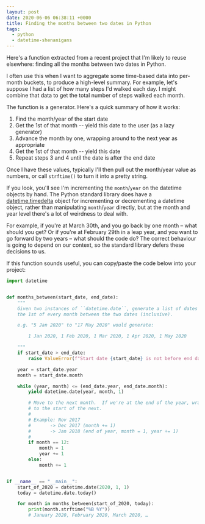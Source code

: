 ```yaml
---
layout: post
date: 2020-06-06 06:38:11 +0000
title: Finding the months between two dates in Python
tags:
  - python
  - datetime-shenanigans
---
```


Here's a function extracted from a recent project that I'm likely to reuse elsewhere: finding all the months between two dates in Python.

I often use this when I want to aggregate some time-based data into per-month buckets, to produce a high-level summary.
For example, let's suppose I had a list of how many steps I'd walked each day.
I might combine that data to get the total number of steps walked each month.

The function is a generator.
Here's a quick summary of how it works:

1.  Find the month/year of the start date
2.  Get the 1st of that month -- yield this date to the user (as a lazy generator)
3.  Advance the month by one, wrapping around to the next year as appropriate
4.  Get the 1st of that month -- yield this date
5.  Repeat steps 3 and 4 until the date is after the end date

Once I have these values, typically I'll then pull out the month/year value as numbers, or call `strftime()` to turn it into a pretty string.

If you look, you'll see I'm incrementing the `month`/`year` on the datetime objects by hand.
The Python standard library does have a [datetime.timedelta](https://docs.python.org/3/library/datetime.html#datetime.timedelta) object for incrementing or decrementing a datetime object, rather than manipulating `month`/`year` directly, but at the month and year level there's a lot of weirdness to deal with.

For example, if you're at March 30th, and you go back by one month – what should you get?
Or if you're at February 29th in a leap year, and you want to go forward by two years – what should the code do?
The correct behaviour is going to depend on our context, so the standard library defers these decisions to us.

If this function sounds useful, you can copy/paste the code below into your project:

```python
import datetime


def months_between(start_date, end_date):
    """
    Given two instances of ``datetime.date``, generate a list of dates on
    the 1st of every month between the two dates (inclusive).

    e.g. "5 Jan 2020" to "17 May 2020" would generate:

        1 Jan 2020, 1 Feb 2020, 1 Mar 2020, 1 Apr 2020, 1 May 2020

    """
    if start_date > end_date:
        raise ValueError(f"Start date {start_date} is not before end date {end_date}")

    year = start_date.year
    month = start_date.month

    while (year, month) <= (end_date.year, end_date.month):
        yield datetime.date(year, month, 1)

        # Move to the next month.  If we're at the end of the year, wrap around
        # to the start of the next.
        #
        # Example: Nov 2017
        #       -> Dec 2017 (month += 1)
        #       -> Jan 2018 (end of year, month = 1, year += 1)
        #
        if month == 12:
            month = 1
            year += 1
        else:
            month += 1


if __name__ == "__main__":
    start_of_2020 = datetime.date(2020, 1, 1)
    today = datetime.date.today()

    for month in months_between(start_of_2020, today):
        print(month.strftime("%B %Y"))
        # January 2020, February 2020, March 2020, …
```
